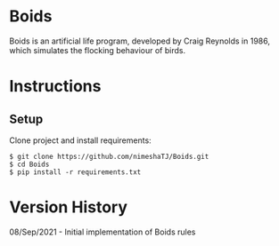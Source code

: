 # Boids
Boids is an artificial life program, developed by Craig Reynolds in 1986, which simulates the flocking behaviour of birds.


# Instructions

## Setup
Clone project and install requirements:
```console
$ git clone https://github.com/nimeshaTJ/Boids.git
$ cd Boids
$ pip install -r requirements.txt
```

# Version History
08/Sep/2021 - Initial implementation of Boids rules
